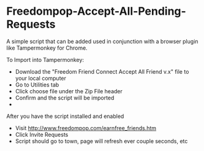 # Freedompop-Accept-All-Pending-Requests
A simple script that can be added used in conjunction with a browser plugin like Tampermonkey for Chrome.

To Import into Tampermonkey:

  - Download the "Freedom Friend Connect Accept All Friend v.x" file to your local computer
  - Go to Utilities tab
  - Click choose file under the Zip File header
  - Confirm and the script will be imported
  - 

After you have the script installed and enabled
  - Visit http://www.freedompop.com/earnfree_friends.htm
  - Click Invite Requests
  - Script should go to town, page will refresh ever couple seconds, etc
